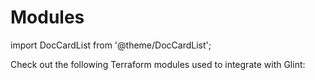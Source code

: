# Modules

import DocCardList from '@theme/DocCardList';

Check out the following Terraform modules used to integrate with Glint:

<DocCardList />
